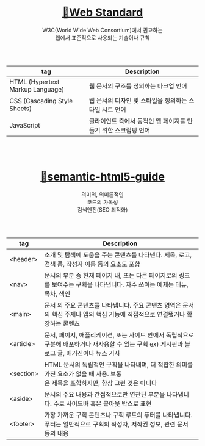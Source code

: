 <div align="center">
  
# [🔗Web Standard](https://www.thisisgame.com/webzine/nboard/213/?n=56672)
W3C(World Wide Web Consortium)에서 권고하는<br/>
웹에서 표준적으로 사용되는 기술이나 규칙

<br/>
<br/>

| tag    | Description                                    |
| ------- | ---------------------------------------------- |
| HTML (Hypertext Markup Language) | 웹 문서의 구조를 정의하는 마크업 언어 |
| CSS (Cascading Style Sheets) | 웹 문서의 디자인 및 스타일을 정의하는 스타일 시트 언어 |
| JavaScript | 클라이언트 측에서 동적인 웹 페이지를 만들기 위한 스크립팅 언어 |
  
<br/>
<br/>

# [🔗semantic-html5-guide](https://www.semrush.com/blog/semantic-html5-guide/)
의미의, 의미론적인<br/>
코드의 가독성<br/>
검색엔진(SEO 최적화)
  
<br/>
<br/>

| tag    | Description                                    |
| ------- | ---------------------------------------------- |
| &lt;header&gt; | 소개 및 탐색에 도움을 주는 콘텐츠를 나타낸다. 제목, 로고, 검색 폼, 작성자 이름 등의 요소도 포함 |
| &lt;nav&gt;  | 문서의 부분 중 현재 페이지 내, 또는 다른 페이지로의 링크를 보여주는 구획을 나타냅니다. 자주 쓰이는 예제는 메뉴, 목차, 색인 |
| &lt;main&gt;  | 문서 <body>의 주요 콘텐츠를 나타냅니다. 주요 콘텐츠 영역은 문서의 핵심 주제나 앱의 핵심 기능에 직접적으로 연결됐거나 확장하는 콘텐츠 |
| &lt;article&gt;  | 문서, 페이지, 애플리케이션, 또는 사이트 안에서 독립적으로 구분해 배포하거나 재사용할 수 있는 구획 ex) 게시판과 블로그 글, 매거진이나 뉴스 기사  |
| &lt;section&gt;  | HTML 문서의 독립적인 구획을 나타내며, 더 적합한 의미를 가진 요소가 없을 때 사용. 보통 <section>은 제목을 포함하지만, 항상 그런 것은 아니다 |
| &lt;aside&gt;  | 문서의 주요 내용과 간접적으로만 연관된 부분을 나타냅니다. 주로 사이드바 혹은 콜아웃 박스로 표현 |
| &lt;footer&gt;  | 가장 가까운 구획 콘텐츠나 구획 루트의 푸터를 나타냅니다. 푸터는 일반적으로 구획의 작성자, 저작권 정보, 관련 문서 등의 내용 |
</div>





